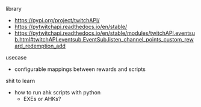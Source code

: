 library
- https://pypi.org/project/twitchAPI/
- https://pytwitchapi.readthedocs.io/en/stable/
- https://pytwitchapi.readthedocs.io/en/stable/modules/twitchAPI.eventsub.html#twitchAPI.eventsub.EventSub.listen_channel_points_custom_reward_redemption_add

usecase
- configurable mappings between rewards and scripts

shit to learn
- how to run ahk scripts with python
  - EXEs or AHKs?